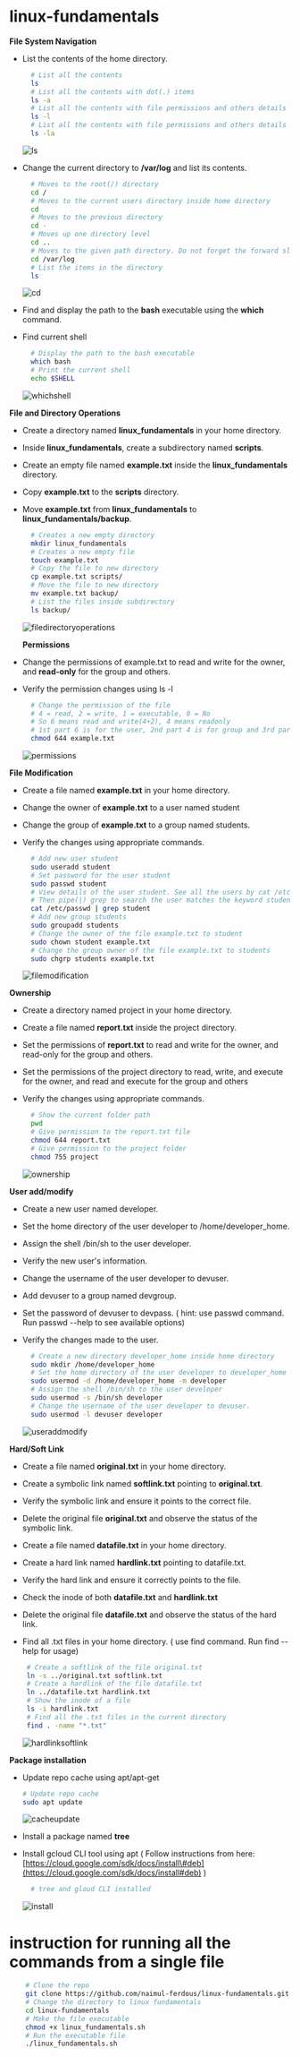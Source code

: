# linux-fundamentals

**File System Navigation**

* List the contents of the home directory.  
  ```bash
    # List all the contents
    ls
    # List all the contents with dot(.) items
    ls -a
    # List all the contents with file permissions and others details informations
    ls -l
    # List all the contents with file permissions and others details informations also with dot(.) items
    ls -la
  ```
  ![ls](images/ls.png)

* Change the current directory to **/var/log** and list its contents.
  
  ```bash
    # Moves to the root(/) directory
    cd /
    # Moves to the current users directory inside home directory
    cd
    # Moves to the previous directory
    cd - 
    # Moves up one directory level
    cd ..
    # Moves to the given path directory. Do not forget the forward slash(/) at the beginning
    cd /var/log
    # List the items in the directory
    ls
  ```
  ![cd](images/cd.png)
  
* Find and display the path to the **bash** executable using the **which** command.  
* Find current shell
  
  ```bash
    # Display the path to the bash executable
    which bash
    # Print the current shell
    echo $SHELL
  ```
  ![whichshell](images/whichshell.png)

**File and Directory Operations**

* Create a directory named **linux\_fundamentals** in your home directory.  
* Inside **linux\_fundamentals**, create a subdirectory named **scripts**.  
* Create an empty file named **example.txt** inside the **linux\_fundamentals** directory.  
* Copy **example.txt** to the **scripts** directory.  
* Move **example.txt** from **linux\_fundamentals** to **linux\_fundamentals/backup**. 
  
  ```bash
    # Creates a new empty directory
    mkdir linux_fundamentals
    # Creates a new empty file
    touch example.txt
    # Copy the file to new directory
    cp example.txt scripts/
    # Move the file to new directory
    mv example.txt backup/
    # List the files inside subdirectory
    ls backup/
  ```
  ![filedirectoryoperations](images/filedirectoryoperations.png)

  **Permissions**  
* Change the permissions of example.txt to read and write for the owner, and **read-only** for the group and others.  
* Verify the permission changes using ls \-l
  
  ```bash
    # Change the permission of the file
    # 4 = read, 2 = write, 1 = executable, 0 = No
    # So 6 means read and write(4+2), 4 means readonly
    # 1st part 6 is for the user, 2nd part 4 is for group and 3rd part is for others
    chmod 644 example.txt
  ```
  ![permissions](images/permissions.png)

**File Modification**

* Create a file named **example.txt** in your home directory.  
* Change the owner of **example.txt** to a user named student  
* Change the group of **example.txt** to a group named students.  
* Verify the changes using appropriate commands.
  
  ```bash
    # Add new user student
    sudo useradd student
    # Set password for the user student
    sudo passwd student
    # View details of the user student. See all the users by cat /etc/passwd. 
    # Then pipe(|) grep to search the user matches the keyword student 
    cat /etc/passwd | grep student
    # Add new group students
    sudo groupadd students
    # Change the owner of the file example.txt to student
    sudo chown student example.txt
    # Change the group owner of the file example.txt to students
    sudo chgrp students example.txt
  ```
  ![filemodification](images/filemodification.png)

**Ownership**

* Create a directory named project in your home directory.  
* Create a file named **report.txt** inside the project directory.  
* Set the permissions of **report.txt** to read and write for the owner, and read-only for the group and others.  
* Set the permissions of the project directory to read, write, and execute for the owner, and read and execute for the group and others  
* Verify the changes using appropriate commands.
  
  
  ```bash
    # Show the current folder path
    pwd
    # Give permission to the report.txt file
    chmod 644 report.txt
    # Give permission to the project folder
    chmod 755 project
  ```
  ![ownership](images/ownership.png)

**User add/modify**

* Create a new user named developer.  
* Set the home directory of the user developer to /home/developer\_home.  
* Assign the shell /bin/sh to the user developer.  
* Verify the new user's information.  
* Change the username of the user developer to devuser.  
* Add devuser to a group named devgroup.  
* Set the password of devuser to devpass. ( hint: use passwd command. Run passwd \--help to see available options)  
* Verify the changes made to the user.
  
  ```bash
    # Create a new directory developer_home inside home directory
    sudo mkdir /home/developer_home
    # Set the home directory of the user developer to developer_home
    sudo usermod -d /home/developer_home -m developer
    # Assign the shell /bin/sh to the user developer
    sudo usermod -s /bin/sh developer
    # Change the username of the user developer to devuser.
    sudo usermod -l devuser developer
  ```
  ![useraddmodify](images/useraddmodify.png)

**Hard/Soft Link**

* Create a file named **original.txt** in your home directory.  
* Create a symbolic link named **softlink.txt** pointing to **original.txt**.  
* Verify the symbolic link and ensure it points to the correct file.  
* Delete the original file **original.txt** and observe the status of the symbolic link.  
* Create a file named **datafile.txt** in your home directory.  
* Create a hard link named **hardlink.txt** pointing to datafile.txt.  
* Verify the hard link and ensure it correctly points to the file.  
* Check the inode of both **datafile.txt** and **hardlink.txt**  
* Delete the original file **datafile.txt** and observe the status of the hard link.  
* Find all .txt files in your home directory. ( use find command. Run find \--help for usage)
  
   ```bash
    # Create a softlink of the file original.txt 
    ln -s ../original.txt softlink.txt
    # Create a hardlink of the file datafile.txt 
    ln ../datafile.txt hardlink.txt
    # Show the inode of a file 
    ls -i hardlink.txt
    # Find all the .txt files in the current directory
    find . -name "*.txt"
  ```
  ![hardlinksoftlink](images/hardlinksoftlink.png)

**Package installation**

* Update repo cache using apt/apt-get  
     ```bash
    # Update repo cache 
    sudo apt update
  ```
  ![cacheupdate](images/cacheupdate.png)
  
* Install a package named **tree**  
* Install gcloud CLI tool using apt ( Follow instructions from here: [https://cloud.google.com/sdk/docs/install\#deb](https://cloud.google.com/sdk/docs/install#deb) )
  
  ```bash
    # tree and gloud CLI installed
  ```
  ![install](images/install.png)

# instruction for running all the commands from a single file
```bash
    # Clone the repo
    git clone https://github.com/naimul-ferdous/linux-fundamentals.git
    # Change the directory to linux fundamentals
    cd linux-fundamentals
    # Make the file executable
    chmod +x linux_fundamentals.sh
    # Run the executable file
    ./linux_fundamentals.sh
```

